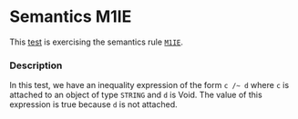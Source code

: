 # Semantics M1IE

This [test](.) is exercising the semantics rule [`M1IE`](../Readme.md).

### Description

In this test, we have an inequality expression of the form `c /~ d` where `c` is attached to an object of type `STRING` and `d` is Void. The value of this expression is true because `d` is not attached.

